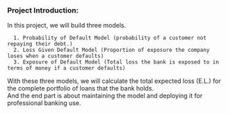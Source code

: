 ### Project Introduction:
In this project, we will build three models.

      1. Probability of Default Model (probability of a customer not repaying their debt.)
      2. Loss Given Default Model (Proportion of exposure the company loses when a customer defaults)
      3. Exposure of Default Model (Total loss the bank is exposed to in terms of money if a customer defaults)

With these three models, we will calculate the total expected loss (E.L.) for the complete portfolio of loans that the bank holds.  
And the end part is about maintaining the model and deploying it for professional banking use.

